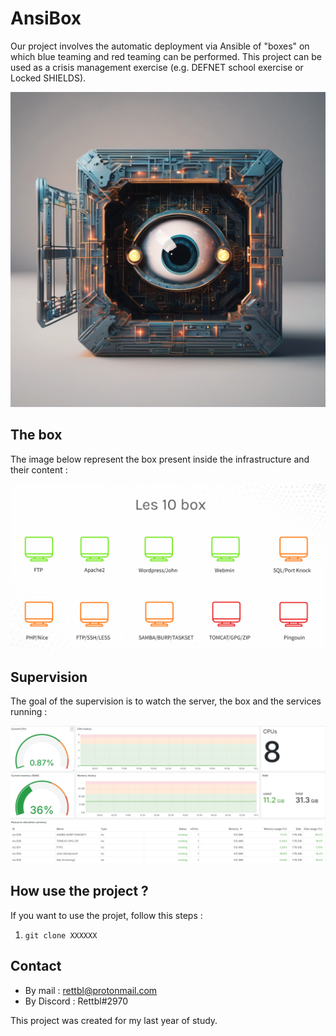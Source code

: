# AnsiBox

Our project involves the automatic deployment via Ansible of "boxes" on which blue teaming and red teaming can be performed. This project can be used as a crisis management exercise (e.g. DEFNET school exercise or Locked SHIELDS).

![](./images/ansibox.png)

## The box
The image below represent the box present inside the infrastructure and their content :

![](./images/box.png)

## Supervision

The goal of the supervision is to watch the server, the box and the services running :

![](./images/grafana.png)

## How use the project ?

If you want to use the projet, follow this steps :

1. `git clone XXXXXX`

## Contact

* By mail : rettbl@protonmail.com
* By Discord : Rettbl#2970

This project was created for my last year of study.
